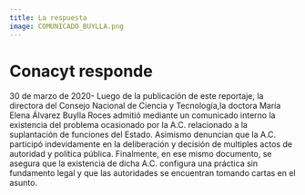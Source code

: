 ```yaml
---
title: La respuesta
image: COMUNICADO_BUYLLA.png
---
```


# Conacyt responde 

30 de marzo de 2020- Luego de la publicación de este reportaje, la directora del Consejo Nacional de Ciencia y Tecnología,la doctora María Elena Álvarez Buylla Roces admitió mediante un comunicado interno la existencia del problema ocasionado por la A.C. relacionado a la suplantación de funciones del Estado. Asimismo denuncian que la A.C. participó indevidamente en la deliberación y decisión de multiples actos de autoridad y política pública. Finalmente, en ese mismo documento, se asegura que la existencia de dicha A.C. configura una práctica sin fundamento legal y que las autoridades se encuentran tomando cartas en el asunto. 


